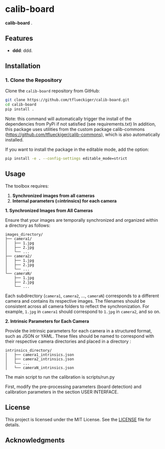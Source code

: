 
# calib-board

**calib-board** .

## Features

- **ddd**: ddd.

## Installation

### 1. Clone the Repository

Clone the `calib-board` repository from GitHub:

```bash
git clone https://github.com/tflueckiger/calib-board.git
cd calib-board
pip install .
```

Note: this command will automatically trigger the install of the dependencies from PyPi if not satisfied (see requirements.txt)
In addition, this package uses utilities from the custom package calib-commons (https://github.com/tflueckiger/calib-commons), which is also automatically installed.

If you want to install the package in the editable mode, add the option:
```bash
pip install -e . --config-settings editable_mode=strict
```

## Usage

The toolbox requires:

1. **Synchronized images from all cameras**
2. **Internal parameters (=intrinsics) for each camera**

**1. Synchronized Images from All Cameras**

Ensure that your images are temporally synchronized and organized within a directory as follows:

```
images_directory/
├── camera1/
│   ├── 1.jpg
│   ├── 2.jpg
│   └── ...
├── camera2/
│   ├── 1.jpg
│   ├── 2.jpg
│   └── ...
└── cameraN/
    ├── 1.jpg
    ├── 2.jpg
    └── ...
```

Each subdirectory (`camera1`, `camera2`, ..., `cameraN`) corresponds to a different camera and contains its respective images. The filenames should be consistent across all camera folders to reflect the synchronization. For example, `1.jpg` in `camera1` should correspond to `1.jpg` in `camera2`, and so on.

**2. Intrinsic Parameters for Each Camera**

Provide the intrinsic parameters for each camera in a structured format, such as JSON or YAML. These files should be named to correspond with their respective camera directories and placed in a directory :

```
intrinsics_directory/
│   ├── camera1_intrinsics.json
│   ├── camera2_intrinsics.json
│   └── ...
│   └── cameraN_intrinsics.json
```


The main script to run the calibration is scripts/run.py


First, modify the pre-processing parameters (board detection) and calibration parameters in the section USER INTERFACE. 



## License

This project is licensed under the MIT License. See the [LICENSE](https://github.com/your-username/boardCal/blob/main/LICENSE) file for details.

## Acknowledgments


